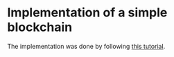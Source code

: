 # Implementation of a simple blockchain

The implementation was done by following [this tutorial](https://hackernoon.com/learn-blockchains-by-building-one-117428612f46).